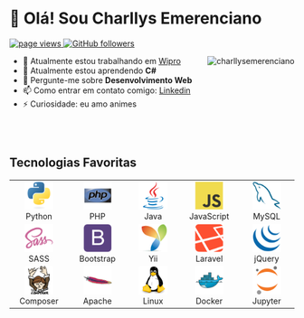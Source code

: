 # 👋 Olá! Sou Charllys Emerenciano


<p align="left">
  <a href="https://github.com/charllysemerenciano/charllysemerenciano">
    <img src="https://komarev.com/ghpvc/?username=charllysemerenciano" alt="page views" />
  </a>
  <a href="https://github.com/charllysemerenciano?tab=followers">
    <img alt="GitHub followers" src="https://img.shields.io/github/followers/charllysemerenciano?color=green&logo=github">
  </a>
</p>

<a href="#title">
<img align="right" src="https://github-readme-stats.vercel.app/api?username=charllysemerenciano&show_icons=true&locale=pt-br" alt="charllysemerenciano" />
</a>


- 🔭 Atualmente estou trabalhando em <a target="_blank" href="https://www.wipro.com/pt-BR/overview/">Wipro</a>
- 🌱 Atualmente estou aprendendo <strong>C#</strong>
- 💬 Pergunte-me sobre <strong>Desenvolvimento Web</strong>
- 📫 Como entrar em contato comigo: <a target="_blank"  href="https://www.linkedin.com/in/charllysemerenciano/">Linkedin</a>
- ⚡ Curiosidade: eu amo animes


<br>
<br>


## Tecnologias Favoritas

<table>
  <tr>
    <td align="center" width="100">
      <img src="img/python-original.svg" width="50" height="50" alt="Python" />
      <br>Python
    </td>
    <td align="center" width="100">
      <img src="img/php-original.svg" width="50" height="50" alt="PHP" />
      <br>PHP
    </td>
    <td align="center" width="100">
      <img src="img/java-original.svg" width="50" height="50" alt="Java" />
      <br>Java
    </td>
    <td align="center" width="100">
      <img src="img/javascript-original.svg" width="50" height="50" alt="JavaScript" />
      <br>JavaScript
    </td>
    <td align="center" width="100">
      <img src="img/mysql-original.svg" width="50" height="50" alt="MySQL" />
      <br>MySQL
    </td>
  </tr>
  <tr>
    <td align="center" width="100">
      <img src="img/sass-original.svg" width="50" height="50" alt="SASS" />
        <br>SASS
    </td>
    <td align="center" width="100">
            <img src="img/bootstrap-plain.svg" width="50" height="50" alt="Bootstrap" />
        <br>Bootstrap
    </td>
    <td align="center" width="100">
            <img src="img/yii-original.svg" width="50" height="50" alt="Yii" />
        <br>Yii
    </td>
    <td align="center" width="100">
        <img src="img/laravel-plain.svg" width="50" height="50" alt="Laravel" />
        <br>Laravel
    </td>
    <td align="center" width="100">
      <img src="img/jquery-original.svg" width="50" height="50" alt="jQuery" />
        <br>jQuery
    </td>
  </tr>
  <tr>
    <td align="center" width="100">
            <img src="img/composer-original.svg" width="50" height="50" alt="Composer" />
        <br>Composer
    </td>
    <td align="center" width="100">
            <img src="img/apache-original.svg" width="50" height="50" alt="Apache" />
        <br>Apache
    </td>
    <td align="center" width="100">
            <img src="img/linux-original.svg" width="50" height="50" alt="Linux" />
        <br>Linux
    </td>
    <td align="center" width="100">
            <img src="img/docker-original.svg" width="50" height="50" alt="Docker" />
        <br>Docker
    </td>
    <td align="center" width="100">
            <img src="img/jupyter-original.svg" width="50" height="50" alt="Jupyter" />
        <br>Jupyter
    </td>
  </tr>
</table>
